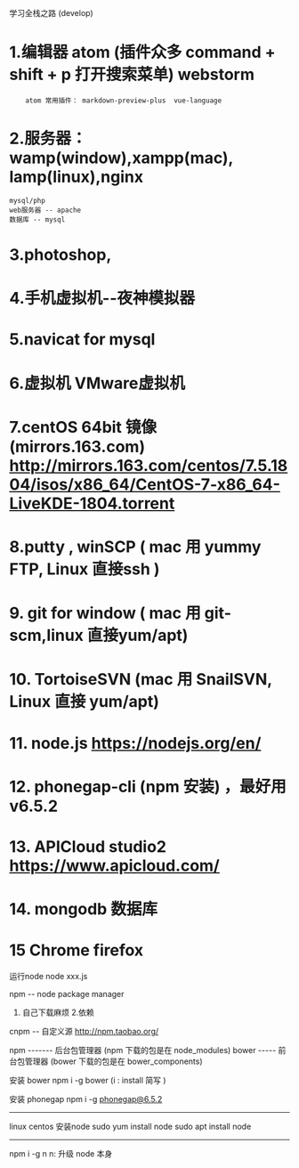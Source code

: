 学习全栈之路 (develop)

# 1.编辑器 atom (插件众多 command + shift + p 打开搜索菜单)  webstorm
        atom 常用插件： markdown-preview-plus  vue-language
# 2.服务器：wamp(window),xampp(mac), lamp(linux),nginx
    mysql/php
    web服务器 -- apache
    数据库 -- mysql

# 3.photoshop,
# 4.手机虚拟机--夜神模拟器
# 5.navicat for mysql

# 6.虚拟机 VMware虚拟机
# 7.centOS 64bit 镜像 (mirrors.163.com) http://mirrors.163.com/centos/7.5.1804/isos/x86_64/CentOS-7-x86_64-LiveKDE-1804.torrent

# 8.putty , winSCP ( mac 用 yummy FTP, Linux 直接ssh )
# 9. git for window ( mac 用 git-scm,linux 直接yum/apt)
# 10. TortoiseSVN (mac 用 SnailSVN, Linux 直接 yum/apt)
# 11. node.js   https://nodejs.org/en/
# 12. phonegap-cli  (npm 安装) ，最好用 v6.5.2
# 13. APICloud studio2  https://www.apicloud.com/
# 14. mongodb 数据库
# 15 Chrome firefox


运行node  node xxx.js

npm -- node package manager

1. 自己下载麻烦
2.依赖

cnpm -- 自定义源  http://npm.taobao.org/

npm  -------  后台包管理器 (npm 下载的包是在 node_modules)
bower   ----- 前台包管理器 (bower 下载的包是在 bower_components)

安装 bower  npm i -g  bower   (i : install 简写 )

安装 phonegap   npm i -g phonegap@6.5.2

--------------------------------
linux
   centos  安装node sudo yum install node
                    sudo apt install node

--------------------------------------------
npm i -g n
 n: 升级 node 本身

 



